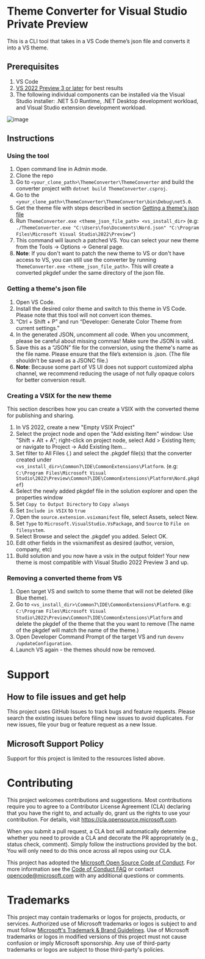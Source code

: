 # Theme Converter for Visual Studio Private Preview
 This is a CLI tool that takes in a VS Code theme’s json file and converts it into a VS theme. 
 
 ## Prerequisites
 1. VS Code
 2. [VS 2022 Preview 3 or later](https://visualstudio.microsoft.com/vs/preview/) for best results
 3. The following individual components can be installed via the Visual Studio installer: .NET 5.0 Runtime, .NET Desktop development workload, and Visual Studio extension development workload.

![image](https://user-images.githubusercontent.com/12738587/130517823-6703dcd0-2c53-49c4-a9e0-a79c9b539468.png)

 ## Instructions
 ### Using the tool
1. Open command line in Admin mode. 
2. Clone the repo
3. Go to `<your_clone_path>\ThemeConverter\ThemeConverter` and build the converter project with `dotnet build ThemeConverter.csproj`. 
4. Go to the `<your_clone_path>\ThemeConverter\ThemeConverter\bin\Debug\net5.0`. 
5. Get the theme file with steps described in section [Getting a theme's json file](https://github.com/microsoft/theme-converter#getting-a-themes-json-file)
6. Run `ThemeConverter.exe <theme_json_file_path> <vs_install_dir>`
 (e.g: `./ThemeConverter.exe "C:\Users\foo\Documents\Nord.json" "C:\Program Files\Microsoft Visual Studio\2022\Preview"`)
6. This command will launch a patched VS. You can select your new theme from the Tools -> Options -> General page. 
7. **Note**: If you don't want to patch the new theme to VS or don't have access to VS, you can still use the converter by running `ThemeConverter.exe <theme_json_file_path>`. This will create a converted pkgdef under the same directory of the json file.


### Getting a theme's json file
1. Open VS Code. 
2. Install the desired color theme and switch to this theme in VS Code. Please note that this tool will not convert icon themes. 
3. “Ctrl + Shift + P” and run “Developer: Generate Color Theme from current settings.” 
4. In the generated JSON, uncomment all code. When you uncomment, please be careful about missing commas! Make sure the JSON is valid. 
5. Save this as a “JSON” file for the conversion, using the theme's name as the file name. Please ensure that the file’s extension is .json. (The file shouldn’t be saved as a JSONC file.) 
6. **Note**: Because some part of VS UI does not support customized alpha channel, we recommend reducing the usage of not fully opaque colors for better conversion result.

### Creating a VSIX for the new theme
This section describes how you can create a VSIX with the converted theme for publishing and sharing.
1. In VS 2022, create a new "Empty VSIX Project"
2. Select the project node and open the "Add existing Item" window: Use "Shift + Alt + A"; right-click on project node, select Add > Existing Item; or navigate to Project -> Add Existing Item...
3. Set filter to All Files (*.*) and select the .pkgdef file(s) that the converter created under `<vs_install_dir>\Common7\IDE\CommonExtensions\Platform`. (e.g: `C:\Program Files\Microsoft Visual Studio\2022\Preview\Common7\IDE\CommonExtensions\Platform\Nord.pkgdef`)
5. Select the newly added pkgdef file in the solution explorer and open the properties window
6. Set `Copy to Output Directory` to `Copy always`
7. Set `Include in VSIX` to `true`
8. Open the `source.extension.vsixmanifest` file, select Assets, select New.
9. Set `Type` to `Microsoft.VisualStudio.VsPackage`, and `Source` to `File on filesystem`.
10. Select Browse and select the .pkgdef you added. Select OK.
11. Edit other fields in the vsixmanifest as desired (author, version, company, etc)
12. Build solution and you now have a vsix in the output folder! Your new theme is most compatible with Visual Studio 2022 Preview 3 and up.

### Removing a converted theme from VS
1. Open target VS and switch to some theme that will not be deleted (like Blue theme).
2. Go to `<vs_install_dir>\Common7\IDE\CommonExtensions\Platform`. e.g: `C:\Program Files\Microsoft Visual Studio\2022\Preview\Common7\IDE\CommonExtensions\Platform`
and delete the pkgdef of the theme that the you want to remove (The name of the pkgdef will match the name of the theme.)
3. Open Developer Command Prompt of the target VS and run `devenv /updateConfiguration`.
4. Launch VS again - the themes should now be removed.

# Support

## How to file issues and get help  
This project uses GitHub Issues to track bugs and feature requests. Please search the existing issues before filing new issues to avoid duplicates. For new issues, file your bug or feature request as a new Issue.

## Microsoft Support Policy  
Support for this project is limited to the resources listed above.


# Contributing

This project welcomes contributions and suggestions.  Most contributions require you to agree to a
Contributor License Agreement (CLA) declaring that you have the right to, and actually do, grant us
the rights to use your contribution. For details, visit https://cla.opensource.microsoft.com.

When you submit a pull request, a CLA bot will automatically determine whether you need to provide
a CLA and decorate the PR appropriately (e.g., status check, comment). Simply follow the instructions
provided by the bot. You will only need to do this once across all repos using our CLA.

This project has adopted the [Microsoft Open Source Code of Conduct](https://opensource.microsoft.com/codeofconduct/).
For more information see the [Code of Conduct FAQ](https://opensource.microsoft.com/codeofconduct/faq/) or
contact [opencode@microsoft.com](mailto:opencode@microsoft.com) with any additional questions or comments.

# Trademarks

This project may contain trademarks or logos for projects, products, or services. Authorized use of Microsoft 
trademarks or logos is subject to and must follow 
[Microsoft's Trademark & Brand Guidelines](https://www.microsoft.com/en-us/legal/intellectualproperty/trademarks/usage/general).
Use of Microsoft trademarks or logos in modified versions of this project must not cause confusion or imply Microsoft sponsorship.
Any use of third-party trademarks or logos are subject to those third-party's policies.
